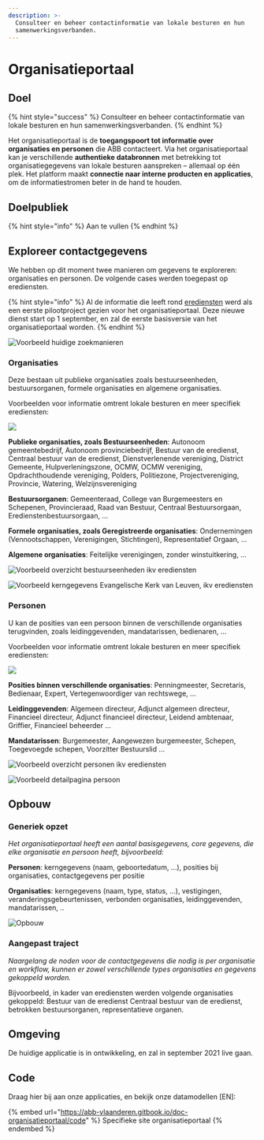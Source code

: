 ```yaml
---
description: >-
  Consulteer en beheer contactinformatie van lokale besturen en hun
  samenwerkingsverbanden.
---
```


# Organisatieportaal

## Doel

{% hint style="success" %}
Consulteer en beheer contactinformatie van lokale besturen en hun samenwerkingsverbanden.
{% endhint %}

Het organisatieportaal is de **toegangspoort tot informatie over organisaties en personen** die ABB contacteert. Via het organisatieportaal kan je verschillende **authentieke databronnen** met betrekking tot organisatiegegevens van lokale besturen aanspreken – allemaal op één plek. Het platform maakt **connectie naar interne producten en applicaties**, om de informatiestromen beter in de hand te houden. 

## Doelpubliek

{% hint style="info" %}
Aan te vullen
{% endhint %}

## Exploreer contactgegevens

We hebben op dit moment twee manieren om gegevens te exploreren: organisaties en personen. De volgende cases werden toegepast op erediensten.

{% hint style="info" %}
Al de informatie die leeft rond [erediensten](erediensten.md) werd als een eerste pilootproject gezien voor het organisatieportaal. Deze nieuwe dienst start op 1 september, en zal de eerste basisversie van het organisatieportaal worden.
{% endhint %}

![Voorbeeld huidige zoekmanieren](<../.gitbook/assets/Screenshot 2021-06-28 at 10.12.24.png>)

### Organisaties

Deze bestaan uit publieke organisaties zoals bestuurseenheden, bestuursorganen, formele organisaties en algemene organisaties.

Voorbeelden voor informatie omtrent lokale besturen en meer specifiek erediensten:

![](<../.gitbook/assets/Screenshot 2021-06-28 at 13.40.47.png>)

**Publieke organisaties, zoals Bestuurseenheden**: Autonoom gemeentebedrijf, Autonoom provinciebedrijf, Bestuur van de eredienst, Centraal bestuur van de eredienst, Dienstverlenende vereniging, District Gemeente, Hulpverleningszone, OCMW, OCMW vereniging, Opdrachthoudende vereniging, Polders, Politiezone, Projectvereniging, Provincie, Watering, Welzijnsvereniging

**Bestuursorganen**: Gemeenteraad, College van Burgemeesters en Schepenen, Provincieraad, Raad van Bestuur, Centraal Bestuursorgaan, Eredienstenbestuursorgaan, ...

**Formele organisaties, zoals Geregistreerde organisaties**: Ondernemingen (Vennootschappen, Verenigingen, Stichtingen), Representatief Orgaan, ...

**Algemene organisaties**: Feitelijke verenigingen, zonder winstuitkering, ...

![Voorbeeld overzicht bestuurseenheden ikv erediensten](<../.gitbook/assets/Screenshot 2021-06-28 at 10.12.35.png>)

![Voorbeeld kerngegevens Evangelische Kerk van Leuven, ikv erediensten](<../.gitbook/assets/Screenshot 2021-06-28 at 10.14.15.png>)

### Personen

U kan de posities van een persoon binnen de verschillende organisaties terugvinden, zoals leidinggevenden, mandatarissen, bedienaren, ...

Voorbeelden voor informatie omtrent lokale besturen en meer specifiek erediensten:

![](<../.gitbook/assets/Screenshot 2021-06-28 at 13.57.06.png>)

**Posities binnen verschillende organisaties**: Penningmeester, Secretaris, Bedienaar, Expert, Vertegenwoordiger van rechtswege, …

**Leidinggevenden**: Algemeen directeur, Adjunct algemeen directeur, Financieel directeur, Adjunct financieel directeur, Leidend ambtenaar, Griffier, Financieel beheerder …

**Mandatarissen**: Burgemeester, Aangewezen burgemeester, Schepen, Toegevoegde schepen, Voorzitter Bestuurslid …

![Voorbeeld overzicht personen ikv erediensten](<../.gitbook/assets/Screenshot 2021-06-28 at 10.16.34.png>)

![Voorbeeld detailpagina persoon](<../.gitbook/assets/Screenshot 2021-06-28 at 10.17.04.png>)

## Opbouw

### Generiek opzet

_Het organisatieportaal heeft een aantal basisgegevens, core gegevens, die elke organisatie en persoon heeft, bijvoorbeeld:_

**Personen**: kerngegevens (naam, geboortedatum, ...), posities bij organisaties, contactgegevens per positie

**Organisaties**: kerngegevens (naam, type, status, ...), vestigingen, veranderingsgebeurtenissen, verbonden organisaties, leidinggevenden, mandatarissen, ..

![Opbouw](<../.gitbook/assets/Screenshot 2021-06-28 at 14.26.30.png>)

### Aangepast traject

_Naargelang de noden voor de contactgegevens die nodig is per organisatie en workflow, kunnen er zowel verschillende types organisaties en gegevens gekoppeld worden._

Bijvoorbeeld, in kader van erediensten werden volgende organisaties gekoppeld: Bestuur van de eredienst Centraal bestuur van de eredienst, betrokken bestuursorganen, representatieve organen.

## Omgeving

De huidige applicatie is in ontwikkeling, en zal in september 2021 live gaan.

## Code

Draag hier bij aan onze applicaties, en bekijk onze datamodellen \[EN]:

{% embed url="https://abb-vlaanderen.gitbook.io/doc-organisatieportaal/code" %}
Specifieke site organisatieportaal
{% endembed %}

